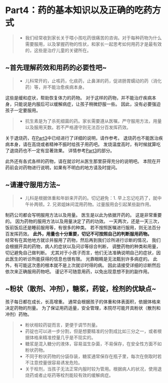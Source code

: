 # Part4：药的基本知识以及正确的吃药方式

> - 我们经常收到家长关于喂小孩吃药很痛苦的咨询。对于每种药物为什么需要服用，以及掌握药物的性状，和家长一起思考如何用药才是最有效的，这些是治疗儿童的关键所在。

## \~首先理解药效和用药的必要性吧\~

> - 儿科常开的，止咳药，化痰药，止鼻涕的药，促进肠胃蠕动的药（消化药）等，并不能治愈疾病本身。

这些是缓和症状，帮助恢复体力的药物。
对于这样的药物，并不能治疗疾病本身，只能说是内服后可以缓解病症，让孩子稍微舒服一些。
因此，没有必要强迫孩子一定要服用。

> - 抗生素是为了杀死细菌的药。家长需要遵从医嘱，严守服用方法，用量以及服用天数。若不严格遵守则无法百分百发挥药效。

关于退烧药，在[Part3](PART3.md)中已经进行了详细的说明，请作参考。
退烧药也不能医治疾病本身，请在高烧或者精神不振时给孩子用药吧。
发烧温度高时，有时候就算吃了退烧药也不一定有显著效果。
详情参考[Part3](PART3.md)的部分。

此外还有各式各样的药物，请在就诊时从医生那里获得充分的说明吧。
本院在开药前会对药物进行说明，如果有不明白的地方请及时提问。

## \~请遵守服用方法\~

> - 儿科是根据体重和年龄来开药的。切记避免：1. 早上忘记吃药了，就中午补两顿。2. 兄弟姐妹间混用药物。过量服用会引起某些副作用。

制药公司都会写明服用方法以及用量。
医生是以此为依据开药的。
这是非常重要的。
因为药物的服用方法以及用量决定了药的功效。
一天两次，还是一天三次，饭前饭后还是睡前服用等，有很多的种类。
若不按照医嘱进行服用，则无法百分百发挥药效。
**此外，用量也十分重要，切记不可按照自己的判断服用药物。**  
经常有在其他地方就诊并服用了药物，然后再到我们诊所进行诊断的情况，
我们会根据开具的药物，病人的症状以及问诊等综合判断，
调整药物的种类和用量，
切记避免自己做判断。
尤其对于小孩子而言，他们无法准确说明自己的症状，因此医生的听诊所能获得的信息也很有限。
光靠眼睛是无法甄别许多病症的。
此外，有可能这次患的根本就不是上次就诊时得的病。
因此请接受详细的诊断然后依次来正确服用药物吧。
谨记不可随意用药，以免出现意想不到的副作用。

## \~粉状（散剂、冲剂），糖浆，药锭，栓剂的优缺点\~

孩子每日都在成长，长高增重。
通常会根据孩子的体重和体表面积，依据体格来决定药物的剂量。
为了保证用药适量，安全管理，本院尽可能开具粉状（散剂和冲剂）药物。

> - 粉状相较药锭而言，更便于调节剂量。
> - 药锭也可以进一步分割，但是想要精准的分割成比如三分之一，或者根据体格来精准控量几乎是不现实的。
> - 糖浆是混入糖分的液体，容易滋生杂菌，不易保存，在安全性方面不如粉状药物。
> - 不同于粉状药物的分袋存装，糖浆通常保存在瓶子里，每次在倒取时若不注意控量很容易诱发危险。
> - 关于栓剂，当孩子无法正常内服时较为管用。根据病人的状况，使用退烧药或者止呕药等栓剂能较有效的缓解病症。

